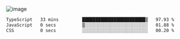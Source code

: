 ![image](https://github-profile-trophy.vercel.app/?username=CMOISDEAD&theme=oldie&row=1&no-frame=true&no-bg=true&margin-w=15&margin-h=15)
<!--START_SECTION:waka-->

```txt
TypeScript   33 mins         ████████████████████████▒   97.93 %
JavaScript   0 secs          ▒░░░░░░░░░░░░░░░░░░░░░░░░   01.88 %
CSS          0 secs          ░░░░░░░░░░░░░░░░░░░░░░░░░   00.20 %
```

<!--END_SECTION:waka--> 
